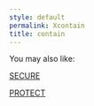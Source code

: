 ```yaml
---
style: default
permalink: Xcontain
title: contain
---
```

You may also like:

[SECURE](http://scp-wiki.net/secure)

[PROTECT](http://scp-wiki.net/protect2)
